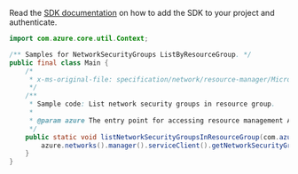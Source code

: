 Read the [SDK documentation](https://github.com/Azure/azure-sdk-for-java/blob/azure-resourcemanager_2.13.0/sdk/resourcemanager/azure-resourcemanager/README.md) on how to add the SDK to your project and authenticate.

```java
import com.azure.core.util.Context;

/** Samples for NetworkSecurityGroups ListByResourceGroup. */
public final class Main {
    /*
     * x-ms-original-file: specification/network/resource-manager/Microsoft.Network/stable/2021-05-01/examples/NetworkSecurityGroupList.json
     */
    /**
     * Sample code: List network security groups in resource group.
     *
     * @param azure The entry point for accessing resource management APIs in Azure.
     */
    public static void listNetworkSecurityGroupsInResourceGroup(com.azure.resourcemanager.AzureResourceManager azure) {
        azure.networks().manager().serviceClient().getNetworkSecurityGroups().listByResourceGroup("rg1", Context.NONE);
    }
}
```
